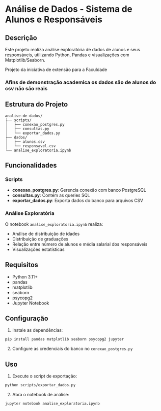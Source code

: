 # Análise de Dados - Sistema de Alunos e Responsáveis

## Descrição
Este projeto realiza análise exploratória de dados de alunos e seus responsáveis, utilizando Python, Pandas e visualizações com Matplotlib/Seaborn.

Projeto da iniciativa de extensão para a Faculdade
### Afins de demonstração academica os dados são de alunos do csv não são reais

## Estrutura do Projeto
```
analise-de-dados/
├── scripts/
│   ├── conexao_postgres.py
│   ├── consultas.py
│   └── exportar_dados.py
├── dados/
│   ├── alunos.csv
│   └── responsavel.csv
└── analise_exploratoria.ipynb
```

## Funcionalidades

### Scripts
- **conexao_postgres.py**: Gerencia conexão com banco PostgreSQL
- **consultas.py**: Contém as queries SQL
- **exportar_dados.py**: Exporta dados do banco para arquivos CSV

### Análise Exploratória
O notebook `analise_exploratoria.ipynb` realiza:
- Análise de distribuição de idades
- Distribuição de graduações
- Relação entre número de alunos e média salarial dos responsáveis
- Visualizações estatísticas

## Requisitos
- Python 3.11+
- pandas
- matplotlib
- seaborn
- psycopg2
- Jupyter Notebook

## Configuração
1. Instale as dependências:
```bash
pip install pandas matplotlib seaborn psycopg2 jupyter
```

2. Configure as credenciais do banco no `conexao_postgres.py`

## Uso
1. Execute o script de exportação:
```bash
python scripts/exportar_dados.py
```

2. Abra o notebook de análise:
```bash
jupyter notebook analise_exploratoria.ipynb
```
